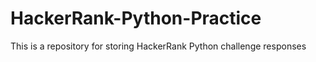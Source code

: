 # HackerRank-Python-Practice
This is a repository for storing HackerRank Python challenge responses
